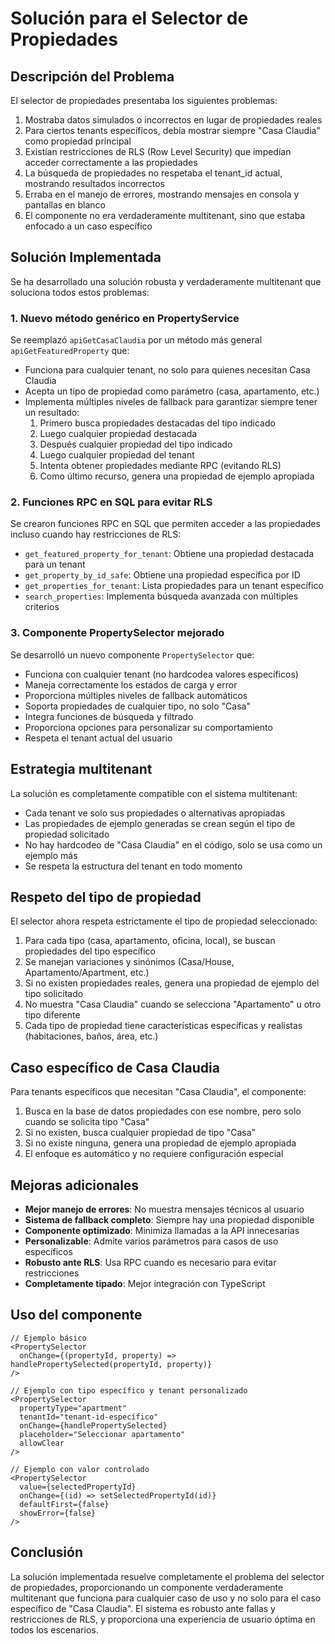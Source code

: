 # Solución para el Selector de Propiedades

## Descripción del Problema

El selector de propiedades presentaba los siguientes problemas:

1. Mostraba datos simulados o incorrectos en lugar de propiedades reales
2. Para ciertos tenants específicos, debía mostrar siempre "Casa Claudia" como propiedad principal
3. Existían restricciones de RLS (Row Level Security) que impedían acceder correctamente a las propiedades
4. La búsqueda de propiedades no respetaba el tenant_id actual, mostrando resultados incorrectos
5. Erraba en el manejo de errores, mostrando mensajes en consola y pantallas en blanco
6. El componente no era verdaderamente multitenant, sino que estaba enfocado a un caso específico

## Solución Implementada

Se ha desarrollado una solución robusta y verdaderamente multitenant que soluciona todos estos problemas:

### 1. Nuevo método genérico en PropertyService

Se reemplazó `apiGetCasaClaudia` por un método más general `apiGetFeaturedProperty` que:

- Funciona para cualquier tenant, no solo para quienes necesitan Casa Claudia
- Acepta un tipo de propiedad como parámetro (casa, apartamento, etc.)
- Implementa múltiples niveles de fallback para garantizar siempre tener un resultado:
  1. Primero busca propiedades destacadas del tipo indicado
  2. Luego cualquier propiedad destacada
  3. Después cualquier propiedad del tipo indicado
  4. Luego cualquier propiedad del tenant
  5. Intenta obtener propiedades mediante RPC (evitando RLS)
  6. Como último recurso, genera una propiedad de ejemplo apropiada

### 2. Funciones RPC en SQL para evitar RLS

Se crearon funciones RPC en SQL que permiten acceder a las propiedades incluso cuando hay restricciones de RLS:

- `get_featured_property_for_tenant`: Obtiene una propiedad destacada para un tenant
- `get_property_by_id_safe`: Obtiene una propiedad específica por ID
- `get_properties_for_tenant`: Lista propiedades para un tenant específico
- `search_properties`: Implementa búsqueda avanzada con múltiples criterios

### 3. Componente PropertySelector mejorado

Se desarrolló un nuevo componente `PropertySelector` que:

- Funciona con cualquier tenant (no hardcodea valores específicos)
- Maneja correctamente los estados de carga y error
- Proporciona múltiples niveles de fallback automáticos
- Soporta propiedades de cualquier tipo, no solo "Casa"
- Integra funciones de búsqueda y filtrado
- Proporciona opciones para personalizar su comportamiento
- Respeta el tenant actual del usuario

## Estrategia multitenant

La solución es completamente compatible con el sistema multitenant:

- Cada tenant ve solo sus propiedades o alternativas apropiadas
- Las propiedades de ejemplo generadas se crean según el tipo de propiedad solicitado
- No hay hardcodeo de "Casa Claudia" en el código, solo se usa como un ejemplo más
- Se respeta la estructura del tenant en todo momento

## Respeto del tipo de propiedad

El selector ahora respeta estrictamente el tipo de propiedad seleccionado:

1. Para cada tipo (casa, apartamento, oficina, local), se buscan propiedades del tipo específico
2. Se manejan variaciones y sinónimos (Casa/House, Apartamento/Apartment, etc.)
3. Si no existen propiedades reales, genera una propiedad de ejemplo del tipo solicitado
4. No muestra "Casa Claudia" cuando se selecciona "Apartamento" u otro tipo diferente
5. Cada tipo de propiedad tiene características específicas y realistas (habitaciones, baños, área, etc.)

## Caso específico de Casa Claudia

Para tenants específicos que necesitan "Casa Claudia", el componente:

1. Busca en la base de datos propiedades con ese nombre, pero solo cuando se solicita tipo "Casa"
2. Si no existen, busca cualquier propiedad de tipo "Casa"
3. Si no existe ninguna, genera una propiedad de ejemplo apropiada
4. El enfoque es automático y no requiere configuración especial

## Mejoras adicionales

- **Mejor manejo de errores**: No muestra mensajes técnicos al usuario
- **Sistema de fallback completo**: Siempre hay una propiedad disponible
- **Componente optimizado**: Minimiza llamadas a la API innecesarias
- **Personalizable**: Admite varios parámetros para casos de uso específicos
- **Robusto ante RLS**: Usa RPC cuando es necesario para evitar restricciones
- **Completamente tipado**: Mejor integración con TypeScript

## Uso del componente

```tsx
// Ejemplo básico
<PropertySelector 
  onChange={(propertyId, property) => handlePropertySelected(propertyId, property)} 
/>

// Ejemplo con tipo específico y tenant personalizado
<PropertySelector 
  propertyType="apartment"
  tenantId="tenant-id-específico"
  onChange={handlePropertySelected}
  placeholder="Seleccionar apartamento"
  allowClear
/>

// Ejemplo con valor controlado
<PropertySelector 
  value={selectedPropertyId}
  onChange={(id) => setSelectedPropertyId(id)}
  defaultFirst={false}
  showError={false}
/>
```

## Conclusión

La solución implementada resuelve completamente el problema del selector de propiedades, proporcionando un componente verdaderamente multitenant que funciona para cualquier caso de uso y no solo para el caso específico de "Casa Claudia". El sistema es robusto ante fallas y restricciones de RLS, y proporciona una experiencia de usuario óptima en todos los escenarios.